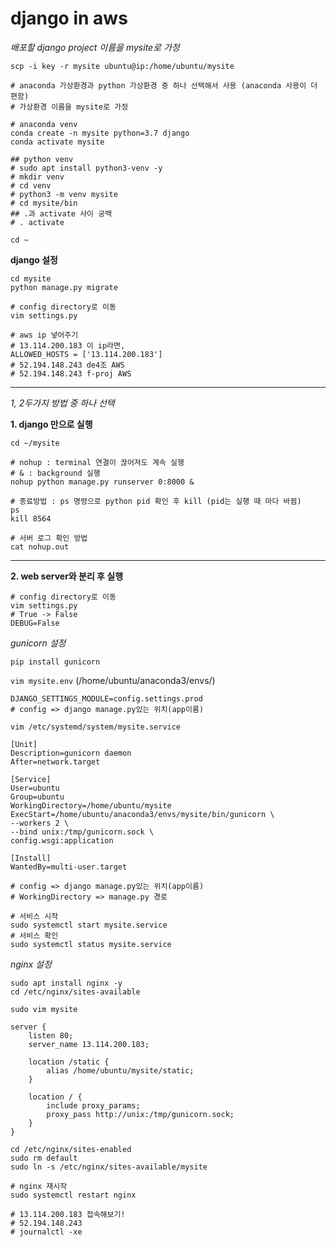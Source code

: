 # django in aws

*배포할 django project 이름을 mysite로 가정*

`scp -i key -r mysite ubuntu@ip:/home/ubuntu/mysite`



```terminal
# anaconda 가상환경과 python 가상환경 중 하나 선택해서 사용 (anaconda 사용이 더 편함)
# 가상환경 이름을 mysite로 가정

# anaconda venv
conda create -n mysite python=3.7 django
conda activate mysite

## python venv
# sudo apt install python3-venv -y
# mkdir venv
# cd venv
# python3 -m venv mysite
# cd mysite/bin
## .과 activate 사이 공백
# . activate

cd ~

```



**django 설정**

```terminal
cd mysite
python manage.py migrate

# config directory로 이동
vim settings.py

# aws ip 넣어주기
# 13.114.200.183 이 ip라면,
ALLOWED_HOSTS = ['13.114.200.183']
# 52.194.148.243 de4조 AWS
# 52.194.148.243 f-proj AWS

```



---

*1, 2두가지 방법 중 하나 선택*



**1. django 만으로 실행**

```terminal
cd ~/mysite

# nohup : terminal 연결이 끊어져도 계속 실행
# & : background 실행
nohup python manage.py runserver 0:8000 &

# 종료방법 : ps 명령으로 python pid 확인 후 kill (pid는 실행 때 마다 바뀜)
ps
kill 8564

# 서버 로그 확인 방법
cat nohup.out

```



---



**2. web server와 분리 후 실행**

```terminal
# config directory로 이동
vim settings.py
# True -> False
DEBUG=False

```



*gunicorn 설정*

`pip install gunicorn`



`vim mysite.env`		(/home/ubuntu/anaconda3/envs/)

```terminal
DJANGO_SETTINGS_MODULE=config.settings.prod
# config => django manage.py있는 위치(app이름)
```



`vim /etc/systemd/system/mysite.service`

```terminal
[Unit]
Description=gunicorn daemon
After=network.target

[Service]
User=ubuntu
Group=ubuntu
WorkingDirectory=/home/ubuntu/mysite
ExecStart=/home/ubuntu/anaconda3/envs/mysite/bin/gunicorn \
--workers 2 \
--bind unix:/tmp/gunicorn.sock \
config.wsgi:application

[Install]
WantedBy=multi-user.target

# config => django manage.py있는 위치(app이름)
# WorkingDirectory => manage.py 경로
```



```terminal
# 서비스 시작
sudo systemctl start mysite.service
# 서비스 확인
sudo systemctl status mysite.service
```



*nginx 설정*

```terminal
sudo apt install nginx -y
cd /etc/nginx/sites-available
```



`sudo vim mysite`

```terminal
server {
	listen 80;
	server_name 13.114.200.183;
	
	location /static {
		alias /home/ubuntu/mysite/static;
	}

	location / {
		include proxy_params;
		proxy_pass http://unix:/tmp/gunicorn.sock;
	}
}
```



```terminal
cd /etc/nginx/sites-enabled
sudo rm default
sudo ln -s /etc/nginx/sites-available/mysite

# nginx 재시작
sudo systemctl restart nginx

# 13.114.200.183 접속해보기!
# 52.194.148.243
# journalctl -xe
```


